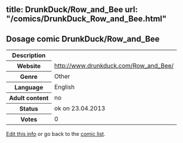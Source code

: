 title: DrunkDuck/Row_and_Bee
url: "/comics/DrunkDuck_Row_and_Bee.html"
---
Dosage comic DrunkDuck/Row_and_Bee
-----------------------------------------

<table class="comicinfo">
<tr>
<th>Description</th><td></td>
</tr>
<tr>
<th>Website</th><td><a href="http://www.drunkduck.com/Row_and_Bee/">http://www.drunkduck.com/Row_and_Bee/</a></td>
</tr>
<tr>
<th>Genre</th><td>Other</td>
</tr>
<tr>
<th>Language</th><td>English</td>
</tr>
<tr>
<th>Adult content</th><td>no</td>
</tr>
<tr>
<th>Status</th><td>ok on 23.04.2013</td>
</tr>
<tr>
<th>Votes</th><td>0</div></td>
</tr>
</table>

[Edit this info](/comics/DrunkDuck_Row_and_Bee_edit.html) or go back to the [comic list](../comic-index.html).
